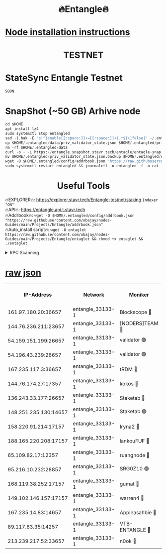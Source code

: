 <h1 align="center"> 🔥Entangle🔥</h1>

[Node installation instructions](https://github.com/obajay/nodes-Guides/tree/main/Projects/Entangle)
=

<h1 align="center"> TESTNET</h1>

# StateSync Entangle Testnet
```python
SOON
```
# SnapShot (~50 GB) Arhive node
```python
cd $HOME
apt install lz4
sudo systemctl stop entangled
sed -i.bak -E "s|^(enable[[:space:]]+=[[:space:]]+).*$|\1false|" ~/.entangled/config/config.toml
cp $HOME/.entangled/data/priv_validator_state.json $HOME/.entangled/priv_validator_state.json.backup
rm -rf $HOME/.entangled/data
curl -o - -L https://entangle.snapshot.stavr.tech/entagle/entagle-snap.tar.lz4 | lz4 -c -d - | tar -x -C $HOME/.entangled --strip-components 2
mv $HOME/.entangled/priv_validator_state.json.backup $HOME/.entangled/data/priv_validator_state.json
wget -O $HOME/.entangled/config/addrbook.json "https://raw.githubusercontent.com/obajay/nodes-Guides/main/Projects/Entangle/addrbook.json"
sudo systemctl restart entangled && journalctl -u entangled -f -o cat
```
 <h1 align="center"> Useful Tools</h1>
 
🔥EXPLORER🔥: https://explorer.stavr.tech/Entangle-testnet/staking        `Indexer "ON"` \
🔥API🔥:      https://entangle.api.t.stavr.tech \
🔥Addrbook🔥: ```wget -O $HOME/.entangled/config/addrbook.json "https://raw.githubusercontent.com/obajay/nodes-Guides/main/Projects/Entangle/addrbook.json"``` \
🔥Auto_install script🔥:  `wget -O entaglet https://raw.githubusercontent.com/obajay/nodes-Guides/main/Projects/Entangle/entaglet && chmod +x entaglet && ./entaglet`


<details>
<summary>RPC Scanning</summary>

<h2 align="center"> We scan nodes in real time every 4 hours. And we provide the final result of RPC endpoints.
We cannot influence the operation of these nodes in any way. </h2>


```python
If Voting Power is higher than 0 --> then the Node is a validator of the network and may be subject to attack and be a potential threat to the chain.
```
```python
We marked such validators with a red symbol
```

</details>

[raw json](https://rpc-check.entangt.stavr.tech/entangt/rpc-entangt-result.json)
=


<table><tr><th>IP-Address</th><th>Network</th><th>Moniker</th><th>Latest Block Height</th><th>Earliest Block Height</th><th>Catching Up</th><th>Tx Index</th><th>Voting Power</th><th>Scan Time</th></tr><tr><td>161.97.180.20:36657</td><td>entangle_33133-1</td><td>Blockscope 🔴</td><td>1291953</td><td>1</td><td>False</td><td>off</td><td>259586473635098</td><td>2023-12-24T07:52:47.788464328UTC</td></tr><tr><td>144.76.236.211:23657</td><td>entangle_33133-1</td><td>[NODERS]TEAM 🔴</td><td>1291955</td><td>1</td><td>False</td><td>off</td><td>47049700500000000</td><td>2023-12-24T07:53:00.190082878UTC</td></tr><tr><td>54.159.151.199:26657</td><td>entangle_33133-1</td><td>validator 🟢</td><td>1280815</td><td>1</td><td>False</td><td>on</td><td>0</td><td>2023-12-24T07:53:07.526820128UTC</td></tr><tr><td>54.196.43.239:26657</td><td>entangle_33133-1</td><td>validator 🟢</td><td>1291957</td><td>1</td><td>False</td><td>on</td><td>0</td><td>2023-12-24T07:53:08.143053170UTC</td></tr><tr><td>167.235.117.3:36657</td><td>entangle_33133-1</td><td>tRDM 🔴</td><td>1291958</td><td>1</td><td>False</td><td>on</td><td>59819660338000</td><td>2023-12-24T07:53:11.087001990UTC</td></tr><tr><td>144.76.174.27:17357</td><td>entangle_33133-1</td><td>kokos 🔴</td><td>1291954</td><td>145001</td><td>False</td><td>on</td><td>89890100000000</td><td>2023-12-24T07:52:57.203540402UTC</td></tr><tr><td>136.243.33.177:26657</td><td>entangle_33133-1</td><td>Staketab 🔴</td><td>1291957</td><td>660001</td><td>False</td><td>on</td><td>57511111100000</td><td>2023-12-24T07:53:02.522339391UTC</td></tr><tr><td>148.251.235.130:14657</td><td>entangle_33133-1</td><td>Staketab 🟢</td><td>1291953</td><td>660801</td><td>False</td><td>on</td><td>0</td><td>2023-12-24T07:52:47.503621016UTC</td></tr><tr><td>158.220.91.214:17157</td><td>entangle_33133-1</td><td>Iryna2 🔴</td><td>1291958</td><td>704001</td><td>False</td><td>on</td><td>180890937000019</td><td>2023-12-24T07:53:08.536847604UTC</td></tr><tr><td>188.165.220.208:17157</td><td>entangle_33133-1</td><td>lankouFUF 🔴</td><td>1291954</td><td>725001</td><td>False</td><td>on</td><td>180899900000002</td><td>2023-12-24T07:52:52.803614208UTC</td></tr><tr><td>65.109.82.17:12357</td><td>entangle_33133-1</td><td>ruangnode 🔴</td><td>1291953</td><td>806001</td><td>False</td><td>off</td><td>261143217535902</td><td>2023-12-24T07:52:48.190477590UTC</td></tr><tr><td>95.216.10.232:28857</td><td>entangle_33133-1</td><td>SRG0Z10 🟢</td><td>1291952</td><td>842001</td><td>False</td><td>off</td><td>0</td><td>2023-12-24T07:52:45.144895797UTC</td></tr><tr><td>168.119.38.252:17157</td><td>entangle_33133-1</td><td>gumat 🔴</td><td>1291953</td><td>962001</td><td>False</td><td>on</td><td>314013548351851</td><td>2023-12-24T07:52:52.533348886UTC</td></tr><tr><td>149.102.146.157:17157</td><td>entangle_33133-1</td><td>warren4 🔴</td><td>1291955</td><td>1054001</td><td>False</td><td>on</td><td>221531178365442</td><td>2023-12-24T07:52:59.939146463UTC</td></tr><tr><td>167.235.14.83:14657</td><td>entangle_33133-1</td><td>Appieasahbie 🔴</td><td>1291958</td><td>1076001</td><td>False</td><td>on</td><td>44568809900999996</td><td>2023-12-24T07:53:08.802977061UTC</td></tr><tr><td>89.117.63.35:14257</td><td>entangle_33133-1</td><td>VTB-ENTANGLE 🔴</td><td>1291954</td><td>1162001</td><td>False</td><td>off</td><td>115826514071325</td><td>2023-12-24T07:52:57.569172230UTC</td></tr><tr><td>213.239.217.52:33657</td><td>entangle_33133-1</td><td>n0ok 🔴</td><td>1291957</td><td>1191957</td><td>False</td><td>off</td><td>46574292273662988</td><td>2023-12-24T07:53:06.940336607UTC</td></tr></table>
